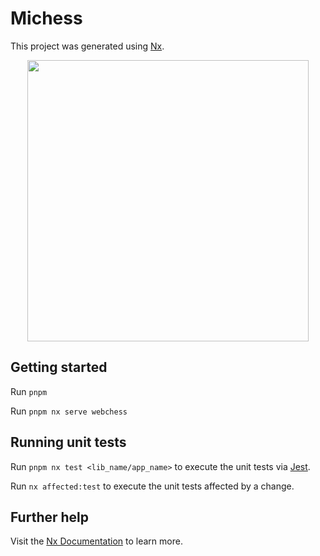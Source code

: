 # Michess

This project was generated using [Nx](https://nx.dev).

<p style="text-align: center;"><img src="https://raw.githubusercontent.com/nrwl/nx/master/images/nx-logo.png" width="450"></p>

## Getting started

Run `pnpm`

Run `pnpm nx serve webchess`

## Running unit tests

Run `pnpm nx test <lib_name/app_name>` to execute the unit tests via [Jest](https://jestjs.io).

Run `nx affected:test` to execute the unit tests affected by a change.

## Further help

Visit the [Nx Documentation](https://nx.dev) to learn more.
